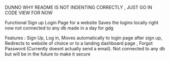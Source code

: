DUNNO WHY README IS NOT INDENTING CORRECTLY , JUST GO IN CODE VIEW FOR NOW

Functional Sign up Login Page for a website 
Saves the logins locally right now not connected to any db 
made in a day for gdg 

Features : 
Sign Up,
Log in,
Moves automatically to login page after sign up, 
Redirects to website of choice or to a landing dashboard page ,
Forgot Password (Currently doesnt actually send a email).
Not connected to any db but will be in the future to make it secure



